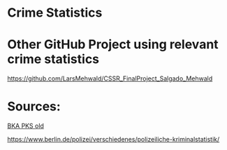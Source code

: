 # Crime Statistics

# Other GitHub Project using relevant crime statistics
https://github.com/LarsMehwald/CSSR_FinalProject_Salgado_Mehwald

# Sources:

[BKA PKS old](https://www.bka.de/DE/AktuelleInformationen/StatistikenLagebilder/PolizeilicheKriminalstatistik/AeltereAusgaben/aeltereAusgaben_node.html)

https://www.berlin.de/polizei/verschiedenes/polizeiliche-kriminalstatistik/
